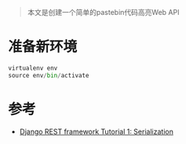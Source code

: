 > 本文是创建一个简单的pastebin代码高亮Web API

# 准备新环境

```python
virtualenv env
source env/bin/activate


```

# 参考

* [Django REST framework Tutorial 1: Serialization](http://www.django-rest-framework.org/tutorial/1-serialization/)